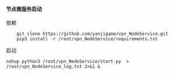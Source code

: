 #### 节点微服务启动



依赖
```
    git clone https://github.com/yanjigame/vpn_NodeService.git
    pip3 install -r /root/vpn_NodeService/requirements.txt
```

启动
```
nohup python3 /root/vpn_NodeService/start.py  > /root/vpn_NodeService_log.txt 2>&1 &
```

